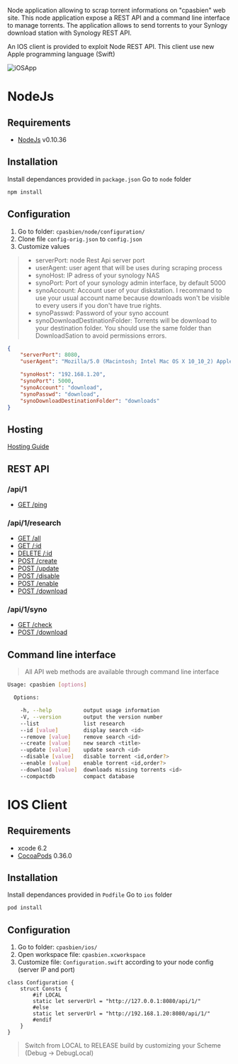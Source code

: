 Node application allowing to scrap torrent informations on "cpasbien" web site.
This node application expose a REST API and a command line interface to manage torrents.
The application allows to send torrents to your Synlogy download station with Synology REST API.

An IOS client is provided to exploit Node REST API.
This client use new Apple programming language (Swift)

![iOSApp](https://github.com/dtissera/cpasbien/blob/master/shots/IMG_2433_small.png)

# NodeJs
## Requirements
- [NodeJs](https://nodejs.org/) v0.10.36

## Installation
Install dependances provided in `package.json` 
Go to `node` folder
```bash
npm install
```

## Configuration
1. Go to folder: `cpasbien/node/configuration/`
2. Clone file `config-orig.json` to `config.json`
3. Customize values

> - serverPort: node Rest Api server port
> - userAgent: user agent that will be uses during scraping process
> - synoHost: IP adress of your synology NAS
> - synoPort: Port of your synology admin interface, by default 5000
> - synoAccount: Account user of your diskstation. I recommand to use your usual account name because downloads won't be visible to every users if you don't have true rights.
> - synoPasswd: Password of your syno account
> - synoDownloadDestinationFolder: Torrents will be download to your destination folder. You should use the same folder than DownloadSation to avoid permissions errors.

```json
{
	"serverPort": 8080,
	"userAgent": "Mozilla/5.0 (Macintosh; Intel Mac OS X 10_10_2) AppleWebKit/537.36 (KHTML, like Gecko) Chrome/40.0.2214.94 Safari/537.36",

	"synoHost": "192.168.1.20",
	"synoPort": 5000,
	"synoAccount": "download",
	"synoPasswd": "download",
	"synoDownloadDestinationFolder": "downloads"
}	
```
## Hosting
[Hosting Guide](https://github.com/dtissera/cpasbien/wiki/Node:-hosting)

## REST API

### /api/1

- [GET    /ping](https://github.com/dtissera/cpasbien/wiki/API-:-Ping)

### /api/1/research

- [GET    /all](https://github.com/dtissera/cpasbien/wiki/Research-:-get-list-of-search)
- [GET    /:id](https://github.com/dtissera/cpasbien/wiki/Research-:-search-detail)
- [DELETE /:id](https://github.com/dtissera/cpasbien/wiki/Research-:-delete-a-search-or-a-torrent)
- [POST   /create](https://github.com/dtissera/cpasbien/wiki/Research-:-create-new-search)
- [POST   /update](https://github.com/dtissera/cpasbien/wiki/Research-:-update-existing-research)
- [POST   /disable](https://github.com/dtissera/cpasbien/wiki/Research-:-disable-one-all-torrents-from-a-search)
- [POST   /enable](https://github.com/dtissera/cpasbien/wiki/Research-:-enable-one-all-torrents-from-a-search)
- [POST   /download](https://github.com/dtissera/cpasbien/wiki/Research-:-download-all-torrents-with-state-enabled-from-a-search)

### /api/1/syno

- [GET    /check](https://github.com/dtissera/cpasbien/wiki/Syno-:-check)
- [POST   /download](https://github.com/dtissera/cpasbien/wiki/Syno-:-send-torrent-file-to-the-NAS-Download-Station)

## Command line interface

> All API web methods are available through command line interface

```bash
Usage: cpasbien [options]

  Options:

    -h, --help          output usage information
    -V, --version       output the version number
    --list              list research
    --id [value]        display search <id>
    --remove [value]    remove search <id>
    --create [value]    new search <title>
    --update [value]    update search <id>
    --disable [value]   disable torrent <id,order?>
    --enable [value]    enable torrent <id,order?>
    --download [value]  downloads missing torrents <id>
    --compactdb         compact database
```

# IOS Client
## Requirements
- xcode 6.2
- [CocoaPods](http://cocoapods.org/) 0.36.0

## Installation
Install dependances provided in `Podfile` 
Go to `ios` folder
```bash
pod install
```

## Configuration
1. Go to folder: `cpasbien/ios/`
2. Open workspace file: `cpasbien.xcworkspace`
3. Customize file: `Configuration.swift` according to your node config (server IP and port)

```
class Configuration {
    struct Consts {
        #if LOCAL
        static let serverUrl = "http://127.0.0.1:8080/api/1/"
        #else
        static let serverUrl = "http://192.168.1.20:8080/api/1/"
        #endif
    }
}
```

> Switch from LOCAL to RELEASE build by customizing your Scheme (Debug -> DebugLocal)

